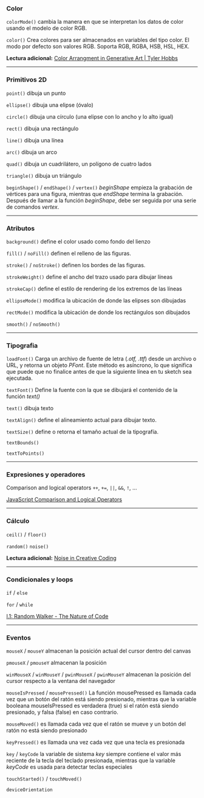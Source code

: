 ### Color

`colorMode()` cambia la manera en que se interpretan los datos de color usando el modelo de color RGB.

`color()` Crea colores para ser almacenados en variables del tipo color. El modo por defecto son valores RGB. Soporta RGB, RGBA, HSB, HSL, HEX.

**Lectura adicional:** [Color Arrangment in Generative Art | Tyler Hobbs](https://www.tylerxhobbs.com/words/color-arrangment-in-generative-art)

---

### Primitivos 2D

`point()` dibuja un punto

`ellipse()` dibuja una elipse (óvalo)

`circle()` dibuja una círculo (una elipse con lo ancho y lo alto igual)

 `rect()` dibuja una rectángulo

`line()` dibuja una línea

`arc()` dibuja un arco

`quad()` dibuja un cuadrilátero, un polígono de cuatro lados

`triangle()` dibuja un triángulo

`beginShape()` / `endShape()` / `vertex()` *beginShape* empieza la grabación de vértices para una figura, mientras que *endShape* termina la grabación. Después de llamar a la función *beginShape*, debe ser seguida por una serie de comandos *vertex*.

---

### Atributos

`background()` define el color usado como fondo del lienzo

`fill()` / `noFill()` definen el relleno de las figuras.

`stroke()` / `noStroke()` definen los bordes de las figuras.

`strokeWeight()` define el ancho del trazo usado para dibujar líneas

`strokeCap()` define el estilo de rendering de los extremos de las líneas

`ellipseMode()`  modifica la ubicación de donde las elipses son dibujadas

`rectMode()` modifica la ubicación de donde los rectángulos son dibujados

`smooth()` / `noSmooth()`

---

### Tipografia

`loadFont()` Carga un archivo de fuente de letra (*.otf, .ttf*) desde un archivo o URL, y retorna un objeto *PFont*. Este método es asíncrono, lo que significa que puede que no finalice antes de que la siguiente línea en tu sketch sea ejecutada.

`textFont()` Define la fuente con la que se dibujará el contenido de la función *text()*

`text()` dibuja texto

`textAlign()` define el alineamiento actual para dibujar texto. 

`textSize()` define o retorna el tamaño actual de la tipografía.

`textBounds()`

`textToPoints()` 

---

### Expresiones y operadores

Comparison and logical operators `++`, `+=`, `||`, `&&`, `!`, …

[JavaScript Comparison and Logical Operators](https://www.w3schools.com/js/js_comparisons.asp)

---

### Cálculo

`ceil()` / `floor()` 

`random()`  `noise()`

**Lectura adicional:** [Noise in Creative Coding](https://varun.ca/noise/)

---

### Condicionales y loops

`if` / `else`

`for` / `while`

[I.1: Random Walker - The Nature of Code](https://www.youtube.com/watch?v=rqecAdEGW6I)

---

### Eventos

`mouseX` / `mouseY` almacenan la posición actual del cursor dentro del canvas

`pmouseX` / `pmouseY` almacenan la posición

`winMouseX` / `winMouseY` / `pwinMouseX` / `pwinMouseY` almacenan la posición del cursor respecto a la ventana del navegador

`mouseIsPressed` / `mousePressed()` La función mousePressed es llamada cada vez que un botón del ratón está siendo presionado, mientras que la variable booleana mouseIsPressed es verdadera (true) si el ratón está siendo presionado, y falsa (false) en caso contrario.

`mouseMoved()` es llamada cada vez que el ratón se mueve y un botón del ratón no está siendo presionado

`keyPressed()` es llamada una vez cada vez que una tecla es presionada

`key` / `keyCode` la variable de sistema *key* siempre contiene el valor más reciente de la tecla del teclado presionada, mientras que la variable *keyCode* es usada para detectar teclas especiales

`touchStarted()` / `touchMoved()`

`deviceOrientation`